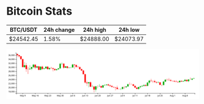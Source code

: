 # Bitcoin Stats

BTC/USDT|24h change|24h high|24h low|
|---|---|---|---|
|$24542.45|1.58%|$24888.00|$24073.97|

<img src="./chart.svg">
